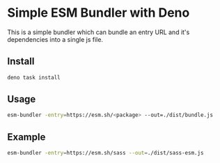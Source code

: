 # Simple ESM Bundler with Deno


This is a simple bundler which can bundle an entry URL and it's dependencies into a single js file.

## Install

```bash
deno task install
```

## Usage

```bash
esm-bundler -entry=https://esm.sh/<package> --out=./dist/bundle.js
```

## Example

```bash
esm-bundler -entry=https://esm.sh/sass --out=./dist/sass-esm.js
```
